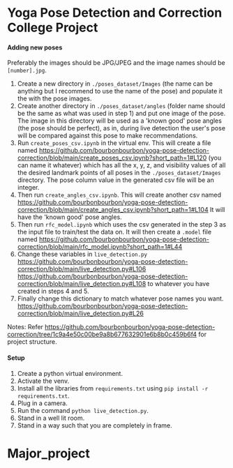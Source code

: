 # Yoga Pose Detection and Correction College Project

#### Adding new poses

Preferably the images should be JPG/JPEG and the image names should be `[number].jpg`.

1. Create a new directory in `./poses_dataset/Images` (the name can be anything but I recommend to use the name of the pose) and populate it the with the pose images.
2. Create another directory in `./poses_dataset/angles` (folder name should be the same as what was used in step 1) and put one image of the pose. The image in this directory will be used as a 'known good' pose angles (the pose should be perfect), as in, during live detection the user's pose will be compared against this pose to make recommendations.
3. Run `create_poses_csv.ipynb` in the virtual env. This will create a file named https://github.com/bourbonbourbon/yoga-pose-detection-correction/blob/main/create_poses_csv.ipynb?short_path=1#L120 (you can name it whatever) which has all the x, y, z, and visibility values of all the desired landmark points of all poses in the `./poses_dataset/Images` directory. The pose column value in the generated csv file will be an integer.
4. Then run `create_angles_csv.ipynb`. This will create another csv named https://github.com/bourbonbourbon/yoga-pose-detection-correction/blob/main/create_angles_csv.ipynb?short_path=1#L104 It will have the 'known good' pose angles.
5. Then run `rfc_model.ipynb` which uses the csv generated in the step 3 as the input file to train/test the data on. It will then create a `.model` file named https://github.com/bourbonbourbon/yoga-pose-detection-correction/blob/main/rfc_model.ipynb?short_path=1#L44
6. Change these variables in `live_detection.py` https://github.com/bourbonbourbon/yoga-pose-detection-correction/blob/main/live_detection.py#L106 https://github.com/bourbonbourbon/yoga-pose-detection-correction/blob/main/live_detection.py#L108 to whatever you have created in steps 4 and 5.
7. Finally change this dictionary to match whatever pose names you want. https://github.com/bourbonbourbon/yoga-pose-detection-correction/blob/main/live_detection.py#L26

Notes: Refer https://github.com/bourbonbourbon/yoga-pose-detection-correction/tree/1c9a4e50c00be9a8b677632901e6b8b0c459b6f4 for project structure.

#### Setup

1. Create a python virtual environment.
2. Activate the venv.
3. Install all the libraries from `requirements.txt` using `pip install -r requirements.txt`.
4. Plug in a camera.
5. Run the command `python live_detection.py`.
6. Stand in a well lit room.
7. Stand in a way such that you are completely in frame.
# Major_project
